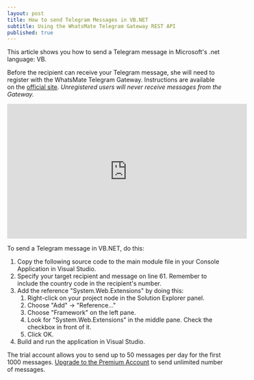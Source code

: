 ```yaml
---
layout: post
title: How to send Telegram Messages in VB.NET
subtitle: Using the WhatsMate Telegram Gateway REST API
published: true
---
```


This article shows you how to send a Telegram message in Microsoft's .net language: VB.

Before the recipient can receive your Telegram message, she will need to register with the WhatsMate Telegram Gateway. Instructions are available on the [official site](https://www.whatsmate.net/telegram-gateway-api.html). *Unregistered users will never receive messages from the Gateway.*


<iframe width="560" height="315" src="https://www.youtube.com/embed/1UMxGpWNY-I?rel=0&cc_load_policy=1" frameborder="0" allowfullscreen></iframe>


To send a Telegram message in VB.NET, do this:

1. Copy the following source code to the main module file in your Console Application in Visual Studio.  <script src="https://gist.github.com/whatsmate/6a1ed2f45241e0b36fc516c3fb6daf49.js"></script>
2. Specify your target recipient and message on line 61. Remember to include the country code in the recipient's number.
3. Add the reference "System.Web.Extensions" by doing this:
   1. Right-click on your project node in the Solution Explorer panel.
   2. Choose "Add" -> "Reference..."
   3. Choose "Framework" on the left pane.
   4. Look for "System.Web.Extensions" in the middle pane. Check the checkbox in front of it.
   5. Click OK.
4. Build and run the application in Visual Studio.


The trial account allows you to send up to 50 messages per day for the first 1000 messages. [Upgrade to the Premium Account](https://www.whatsmate.net/telegram-gateway-subscribe.html) to send unlimited number of messages.


<br>
<script async src="//pagead2.googlesyndication.com/pagead/js/adsbygoogle.js"></script>
<ins class="adsbygoogle"
     style="display:inline-block;width:728px;height:90px"
     data-ad-client="ca-pub-7383487179928477"
     data-ad-slot="6959057004"></ins>
<script>
(adsbygoogle = window.adsbygoogle || []).push({});
</script>
<br>

